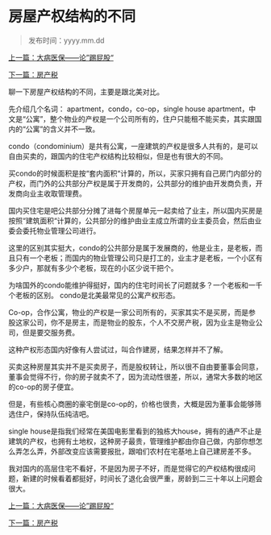 # 房屋产权结构的不同

> 发布时间：yyyy.mm.dd

[上一篇：大病医保——论”踢屁股“](/social/article12)

[下一篇：房产税](/social/article14)



聊一下房屋产权结构的不同，主要是跟北美对比。

先介绍几个名词： apartment，condo，co-op，single house apartment，中文是“公寓”，整个物业的产权是一个公司所有的，住户只能租不能买卖，其实跟国内的“公寓”的含义并不一致。

condo（condominium）是共有公寓，一座建筑的产权是很多人共有的，是可以自由买卖的，跟国内的住宅产权结构比较相似，但是也有很大的不同。

买condo的时候面积是按“套内面积“计算的，所以，买家只拥有自己房门内部分的产权，而门外的公共部分产权是属于开发商的，公共部分的维护由开发商负责，开发商向业主收取管理费。

国内买住宅是吧公共部分分摊了进每个房屋单元一起卖给了业主，所以国内买房是按照“建筑面积“计算的，公共部分的维护由业主成立所谓的业主委员会，然后由业委会委托物业管理公司进行。

这里的区别其实挺大，condo的公共部分是属于发展商的，他是业主，是老板，而且只有一个老板；而国内的物业管理公司只是打工的，业主才是老板，一个小区有多少户，那就有多少个老板，现在的小区少说干把个。

为啥国外的condo能维护得挺好，国内的住宅时间长了问题就多？一个老板和一千个老板的区别。 condo是北美最常见的公寓产权形态。

Co-op，合作公寓，物业的产权是一家公司所有的，买家其实不是买房，而是参股这家公司，你不是房主，而是物业的股东，个人不交房产税，因为业主是物业公司，但是要交服务费。

这种产权形态国内好像有人尝试过，叫合作建房，结果怎样并不了解。

买卖这种房屋其实并不是买卖房子，而是股权转让，所以很不自由要董事会同意，董事会觉得不行，你的房子就卖不了，因为流动性很差，所以，通常大多数的地区的co-op的房子便宜。

但是，有些核心商圈的豪宅倒是co-op的，价格也很贵，大概是因为董事会能够筛选住户，保持队伍纯洁吧。

single house是指我们经常在美国电影里看到的独栋大house，拥有的通产不止是建筑的产权，也拥有土地权，这种房子最贵，管理维护都由你自己做，内部你想怎么弄怎么弄，外部改变应该需要报批，跟咱们农村在宅基地上自己建房差不多。

我对国内的高层住宅不看好，不是因为房子不好，而是觉得它的产权结构很成问题，新建的时候看着都挺好，时间长了退化会很严重，房龄到二三十年以上问题会很大。



[上一篇：大病医保——论”踢屁股“](/social/article12)

[下一篇：房产税](/social/article14)